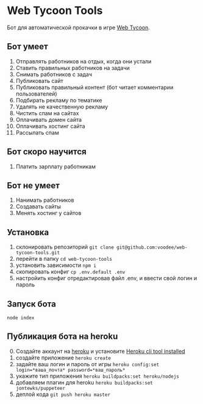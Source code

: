 # Web Tycoon Tools

Бот для автоматической прокачки в игре [Web Tycoon](https://game.web-tycoon.com).

## Бот умеет

1. Отправлять работников на отдых, когда они устали
2. Ставить правильных работников на задачи
3. Снимать работников с задач
4. Публиковать сайт
5. Публиковать правильный контент (бот читает комментарии пользователей)
6. Подбирать рекламу по тематике
7. Удалять не качественную рекламу
8. Чистить спам на сайтах
9. Оплачивать домен сайта
10. Оплачивать хостинг сайта
11. Рассылать спам

## Бот скоро научится

1. Платить зарплату работникам

## Бот не умеет

1. Нанимать работников
2. Создавать сайты
3. Менять хостинг у сайтов

## Установка

1. склонировать репозиторий `git clone git@github.com:voodee/web-tycoon-tools.git`
2. перейти в папку `cd web-tycoon-tools`
3. установить зависимости `npm i`
4. скопировать конфиг `cp .env.default .env`
5. настройить конфиг отредактировав файл .env, и ввести свой логин и пароль

## Запуск бота

`node index`

## Публикация бота на heroku

0. Создайте аккаунт на [heroku](https://heroku.com/) и установите [Heroku cli tool installed](https://devcenter.heroku.com/articles/heroku-cli)
1. создайте приложение `heroku create`
2. задайте ваш логин и пароль от игры `heroku config:set login=*ваша_почта* password=*ваш_пароль*`
3. укажите тип приложения `heroku buildpacks:set heroku/nodejs`
4. добавляем плагин для heroku `heroku buildpacks:set jontewks/puppeteer`
5. деплой кода `git push heroku master`
